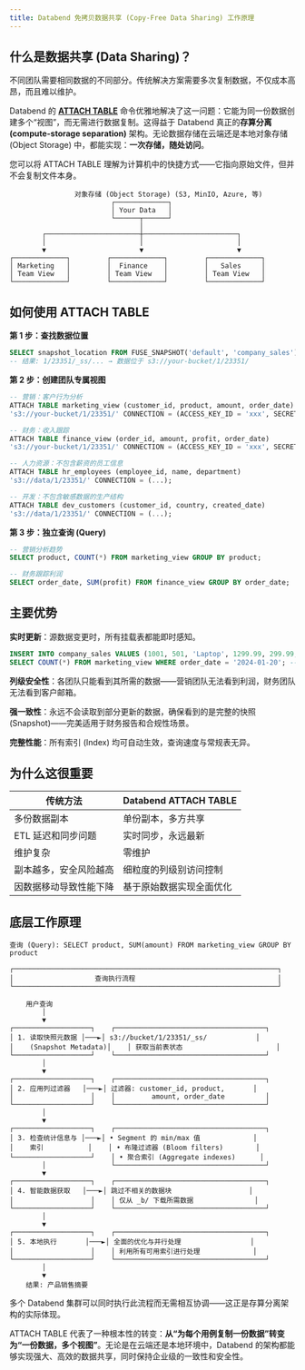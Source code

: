 ```yaml
---
title: Databend 免拷贝数据共享 (Copy-Free Data Sharing) 工作原理
---
```


## 什么是数据共享 (Data Sharing)？

不同团队需要相同数据的不同部分。传统解决方案需要多次复制数据，不仅成本高昂，而且难以维护。

Databend 的 **[ATTACH TABLE](/sql/sql-commands/ddl/table/attach-table)** 命令优雅地解决了这一问题：它能为同一份数据创建多个“视图”，而无需进行数据复制。这得益于 Databend 真正的**存算分离 (compute-storage separation)** 架构。无论数据存储在云端还是本地对象存储 (Object Storage) 中，都能实现：**一次存储，随处访问**。

您可以将 ATTACH TABLE 理解为计算机中的快捷方式——它指向原始文件，但并不会复制文件本身。

```
                对象存储 (Object Storage) (S3, MinIO, Azure, 等)
                         ┌─────────────┐
                         │ Your Data   │
                         └──────┬──────┘
                                │
        ┌───────────────────────┼───────────────────────┐
        │                       │                       │
        ▼                       ▼                       ▼
┌─────────────┐         ┌─────────────┐         ┌─────────────┐
│ Marketing   │         │  Finance    │         │   Sales     │
│ Team View   │         │ Team View   │         │ Team View   │
└─────────────┘         └─────────────┘         └─────────────┘
```

## 如何使用 ATTACH TABLE

**第 1 步：查找数据位置**
```sql
SELECT snapshot_location FROM FUSE_SNAPSHOT('default', 'company_sales');
-- 结果: 1/23351/_ss/... → 数据位于 s3://your-bucket/1/23351/
```

**第 2 步：创建团队专属视图**
```sql
-- 营销：客户行为分析
ATTACH TABLE marketing_view (customer_id, product, amount, order_date) 
's3://your-bucket/1/23351/' CONNECTION = (ACCESS_KEY_ID = 'xxx', SECRET_ACCESS_KEY = 'yyy');

-- 财务：收入跟踪
ATTACH TABLE finance_view (order_id, amount, profit, order_date) 
's3://your-bucket/1/23351/' CONNECTION = (ACCESS_KEY_ID = 'xxx', SECRET_ACCESS_KEY = 'yyy');

-- 人力资源：不包含薪资的员工信息
ATTACH TABLE hr_employees (employee_id, name, department) 
's3://data/1/23351/' CONNECTION = (...);

-- 开发：不包含敏感数据的生产结构
ATTACH TABLE dev_customers (customer_id, country, created_date) 
's3://data/1/23351/' CONNECTION = (...);
```

**第 3 步：独立查询 (Query)**
```sql
-- 营销分析趋势
SELECT product, COUNT(*) FROM marketing_view GROUP BY product;

-- 财务跟踪利润
SELECT order_date, SUM(profit) FROM finance_view GROUP BY order_date;
```

## 主要优势

**实时更新**：源数据变更时，所有挂载表都能即时感知。
```sql
INSERT INTO company_sales VALUES (1001, 501, 'Laptop', 1299.99, 299.99, 'user@email.com', '2025-01-20');
SELECT COUNT(*) FROM marketing_view WHERE order_date = '2024-01-20'; -- 返回: 1
```

**列级安全性**：各团队只能看到其所需的数据——营销团队无法看到利润，财务团队无法看到客户邮箱。

**强一致性**：永远不会读取到部分更新的数据，确保看到的是完整的快照 (Snapshot)——完美适用于财务报告和合规性场景。

**完整性能**：所有索引 (Index) 均可自动生效，查询速度与常规表无异。

## 为什么这很重要

| 传统方法 | Databend ATTACH TABLE |
|---------------------|----------------------|
| 多份数据副本 | 单份副本，多方共享 |
| ETL 延迟和同步问题 | 实时同步，永远最新 |
| 维护复杂 | 零维护 |
| 副本越多，安全风险越高 | 细粒度的列级别访问控制 |
| 因数据移动导致性能下降 | 基于原始数据实现全面优化 |

## 底层工作原理

```
查询 (Query): SELECT product, SUM(amount) FROM marketing_view GROUP BY product

┌─────────────────────────────────────────────────────────────────┐
│                    查询执行流程                                   │
└─────────────────────────────────────────────────────────────────┘

    用户查询
        │
        ▼
┌───────────────────┐    ┌─────────────────────────────────────┐
│ 1. 读取快照元数据 │───►│ s3://bucket/1/23351/_ss/            │
│    (Snapshot Metadata)│    │ 获取当前表状态                       │
└───────────────────┘    └─────────────────────────────────────┘
        │
        ▼
┌───────────────────┐    ┌─────────────────────────────────────┐
│ 2. 应用列过滤器   │───►│ 过滤器: customer_id, product,       │
│                   │    │         amount, order_date          │
└───────────────────┘    └─────────────────────────────────────┘
        │
        ▼
┌───────────────────┐    ┌─────────────────────────────────────┐
│ 3. 检查统计信息与 │───►│ • Segment 的 min/max 值             │
│    索引           │    │ • 布隆过滤器 (Bloom filters)        │
└───────────────────┘    │ • 聚合索引 (Aggregate indexes)      │
        │                └─────────────────────────────────────┘
        ▼
┌───────────────────┐    ┌─────────────────────────────────────┐
│ 4. 智能数据获取   │───►│ 跳过不相关的数据块                   │
│                   │    │ 仅从 _b/ 下载所需数据               │
└───────────────────┘    └─────────────────────────────────────┘
        │
        ▼
┌───────────────────┐    ┌─────────────────────────────────────┐
│ 5. 本地执行       │───►│ 全面的优化与并行处理                 │
│                   │    │ 利用所有可用索引进行处理             │
└───────────────────┘    └─────────────────────────────────────┘
        │
        ▼
    结果: 产品销售摘要
```

多个 Databend 集群可以同时执行此流程而无需相互协调——这正是存算分离架构的实际体现。

ATTACH TABLE 代表了一种根本性的转变：**从“为每个用例复制一份数据”转变为“一份数据，多个视图”**。无论是在云端还是本地环境中，Databend 的架构都能够实现强大、高效的数据共享，同时保持企业级的一致性和安全性。